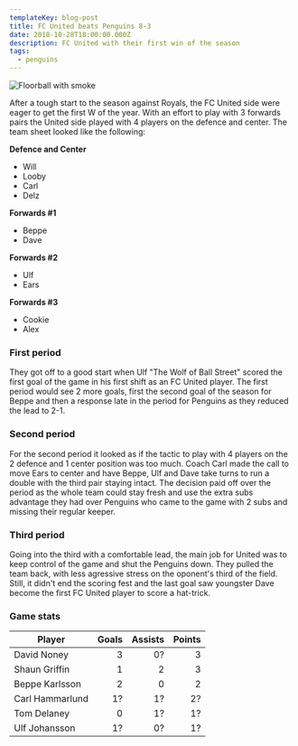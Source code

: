 ```yaml
---
templateKey: blog-post
title: FC United beats Penguins 8-3
date: 2018-10-28T18:00:00.000Z
description: FC United with their first win of the season
tags:
  - penguins
---
```


![Floorball with smoke](/img/floorball_smoke.jpg)

After a tough start to the season against Royals, the FC United side were eager to get the first W of the year. With an effort to play with 3 forwards pairs the United side played with 4 players on the defence and center. The team sheet looked like the following:

**Defence and Center**

- Will
- Looby
- Carl
- Delz

**Forwards #1**

- Beppe
- Dave

**Forwards #2**

- Ulf
- Ears

**Forwards #3**

- Cookie
- Alex

### First period

They got off to a good start when Ulf "The Wolf of Ball Street" scored the first goal of the game in his first shift as an FC United player. The first period would see 2 more goals, first the second goal of the season for Beppe and then a response late in the period for Penguins as they reduced the lead to 2-1.

### Second period

For the second period it looked as if the tactic to play with 4 players on the 2 defence and 1 center position was too much. Coach Carl made the call to move Ears to center and have Beppe, Ulf and Dave take turns to run a double with the third pair staying intact. The decision paid off over the period as the whole team could stay fresh and use the extra subs advantage they had over Penguins who came to the game with 2 subs and missing their regular keeper.

### Third period

Going into the third with a comfortable lead, the main job for United was to keep control of the game and shut the Penguins down. They pulled the team back, with less agressive stress on the oponent's third of the field. Still, it didn't end the scoring fest and the last goal saw youngster Dave become the first FC United player to score a hat-trick.

### Game stats
| Player          | Goals | Assists | Points |
| --------------- | ----: | ------: | -----: |
| David Noney     | 3     | 0?      | 3      |
| Shaun Griffin   | 1     | 2       | 3      |
| Beppe Karlsson  | 2     | 0       | 2      |
| Carl Hammarlund | 1?    | 1?      | 2?     |
| Tom Delaney     | 0     | 1?      | 1?     |
| Ulf Johansson   | 1?    | 0?      | 1?     |
